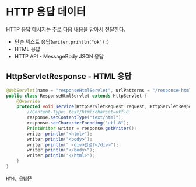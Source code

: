HTTP 응답 데이터
======================   
HTTP 응답 메시지는 주로 다음 내용을 담아서 전달한다.

* 단순 텍스트 응답(`writer.println("ok");`)    
* HTML 응답   
* HTTP API - MessageBody JSON 응답   
   
## HttpServletResponse - HTML 응답   

```java
@WebServlet(name = "responseHtmlServlet", urlPatterns = "/response-html")
public class ResponseHtmlServlet extends HttpServlet {
    @Override
    protected void service(HttpServletRequest request, HttpServletResponse response) throws ServletException, IOException {
        //Content-Type: text/html;charset=utf-8
        response.setContentType("text/html");
        response.setCharacterEncoding("utf-8");
        PrintWriter writer = response.getWriter();
        writer.println("<html>");
        writer.println("<body>");
        writer.println(" <div>안녕?</div>");
        writer.println("</body>");
        writer.println("</html>");
    }
}
```
`HTML 응답`은 
